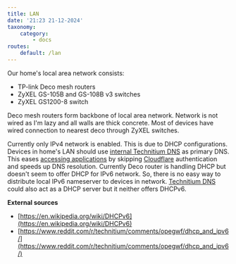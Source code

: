 ```yaml
---
title: LAN
date: '21:23 21-12-2024'
taxonomy:
    category:
        - docs
routes:
    default: /lan
---
```


Our home's local area network consists:

* TP-link Deco mesh routers
* ZyXEL GS-105B and GS-108B v3 switches
* ZyXEL GS1200-8 switch

Deco mesh routers form backbone of local area network. Network is not wired as I'm lazy and all walls are thick concrete. Most of devices have wired connection to nearest deco through ZyXEL switches.

Currently only IPv4 network is enabled. This is due to DHCP configurations. Devices in home's LAN should use [internal Technitium DNS](/technitium-dns) as primary DNS. This eases [accessing applications](/access-to-applications) by skipping [Cloudflare](/cloudflare) authentication and speeds up DNS resolution. Currently Deco router is handling DHCP but doesn't seem to offer DHCP for IPv6 network. So, there is no easy way to distribute local IPv6 nameserver to devices in network. [Technitium DNS](/technitium-dns) could also act as a DHCP server but it neither offers DHCPv6.

**External sources**
* [https://en.wikipedia.org/wiki/DHCPv6](https://en.wikipedia.org/wiki/DHCPv6)
* [https://www.reddit.com/r/technitium/comments/opegwf/dhcp_and_ipv6/](https://www.reddit.com/r/technitium/comments/opegwf/dhcp_and_ipv6/)